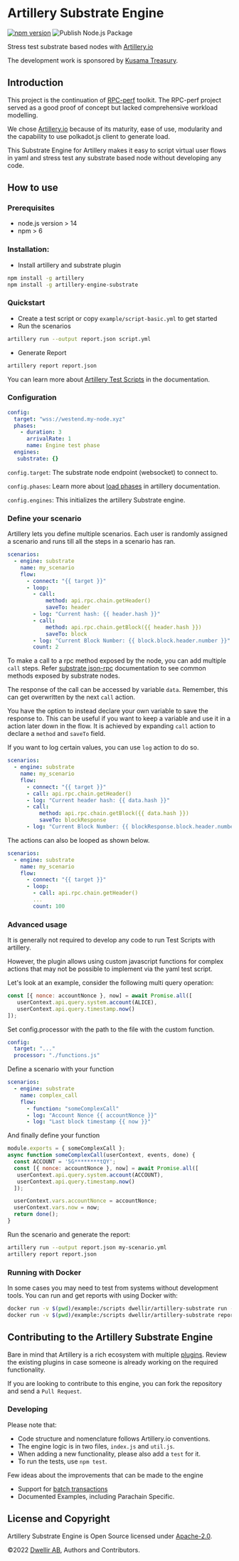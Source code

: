 # Artillery Substrate Engine
[![npm version](https://badge.fury.io/js/artillery-engine-substrate.svg)](https://badge.fury.io/js/artillery-engine-substrate) ![Publish Node.js Package](https://github.com/dwellir-public/artillery-engine-substrate/actions/workflows/deploy.yml/badge.svg)

Stress test substrate based nodes with [Artillery.io](https://artillery.io/)

The development work is sponsored by [Kusama Treasury](https://kusama.polkassembly.io/motion/456).  

## Introduction 
This project is the continuation of [RPC-perf](https://github.com/dwellir-public/rpc-perf) toolkit. The RPC-perf project served as a good proof of concept but lacked comprehensive workload modelling. 

We chose [Artillery.io](https://artillery.io/) because of its maturity, ease of use, modularity and the capability to use polkadot.js client to generate load.

This Substrate Engine for Artillery makes it easy to script virtual user flows in yaml and stress test any substrate based node without developing any code.

## How to use

### Prerequisites
- node.js version > 14
- npm > 6

### Installation:
- Install artillery and substrate plugin
```sh
npm install -g artillery
npm install -g artillery-engine-substrate
```

### Quickstart
- Create a test script or copy `example/script-basic.yml` to get started
- Run the scenarios 
```sh
artillery run --output report.json script.yml
```
- Generate Report
```sh
artillery report report.json
```
You can learn more about [Artillery Test Scripts](https://www.artillery.io/docs/guides/guides/test-script-reference) in the documentation.
### Configuration
```yml
config:
  target: "wss://westend.my-node.xyz"
  phases:
    - duration: 3
      arrivalRate: 1
      name: Engine test phase
  engines:
   substrate: {}
```

`config.target`: The substrate node endpoint (websocket) to connect to.

`config.phases`: Learn more about [load phases](https://www.artillery.io/docs/guides/guides/test-script-reference#phases---load-phases) in artillery documentation.  

`config.engines`: This initializes the artillery Substrate engine.  
  

### Define your scenario

Artillery lets you define multiple scenarios. Each user is randomly assigned a scenario and runs till all the steps in a scenario has ran.

```yml
scenarios:
  - engine: substrate
    name: my_scenario
    flow:
      - connect: "{{ target }}"
      - loop:
        - call: 
            method: api.rpc.chain.getHeader()
            saveTo: header
        - log: "Current hash: {{ header.hash }}"
        - call:
            method: api.rpc.chain.getBlock({{ header.hash }})
            saveTo: block
        - log: "Current Block Number: {{ block.block.header.number }}"
        count: 2
```

To make a call to a rpc method exposed by the node, you can add multiple `call` steps. Refer [substrate json-rpc](https://polkadot.js.org/docs/substrate/rpc/) documentation to see common methods exposed by substrate nodes.  

The response of the call can be accessed by variable `data`. Remember, this can get overwritten by the next `call` action. 

You have the option to instead declare your own variable to save the response to. This can be useful if you want to keep a variable and use it in a action later down in the flow. It is achieved by expanding `call` action to declare a `method` and `saveTo` field. 

If you want to log certain values, you can use `log` action to do so.

```yml
scenarios:
  - engine: substrate
    name: my_scenario
    flow:
      - connect: "{{ target }}"
      - call: api.rpc.chain.getHeader()
      - log: "Current header hash: {{ data.hash }}"
      - call: 
          method: api.rpc.chain.getBlock({{ data.hash }})
          saveTo: blockResponse
      - log: "Current Block Number: {{ blockResponse.block.header.number }}"
```

The actions can also be looped as shown below.

```yml
scenarios:
  - engine: substrate
    name: my_scenario
    flow:
      - connect: "{{ target }}"
      - loop:
        - call: api.rpc.chain.getHeader()
        ...
        count: 100
```
### Advanced usage
It is generally not required to develop any code to run Test Scripts with artillery.

However, the plugin allows using custom javascript functions for complex actions that may not be possible to implement via 
the yaml test script.
 
Let's look at an example, consider the following multi query operation:
```js
const [{ nonce: accountNonce }, now] = await Promise.all([
   userContext.api.query.system.account(ALICE),
   userContext.api.query.timestamp.now()
]);
```

Set config.processor with the path to the file with the custom function.

```yml
config:
  target: "..."
  processor: "./functions.js"
```

Define a scenario with your function
```yml
scenarios:
  - engine: substrate
    name: complex_call
    flow:
      - function: "someComplexCall"
      - log: "Account Nonce {{ accountNonce }}"
      - log: "Last block timestamp {{ now }}"
```

And finally define your function

```js
module.exports = { someComplexCall };
async function someComplexCall(userContext, events, done) {
  const ACCOUNT = '5G********tQY';
  const [{ nonce: accountNonce }, now] = await Promise.all([
   userContext.api.query.system.account(ACCOUNT),
   userContext.api.query.timestamp.now()
  ]);

  userContext.vars.accountNonce = accountNonce;
  userContext.vars.now = now;
  return done();
}
```

Run the scenario and generate the report:

```sh
artillery run --output report.json my-scenario.yml
artillery report report.json
```

### Running with Docker
In some cases you may need to test from systems without development tools. You can run and get reports with using Docker with: 
```sh
docker run -v $(pwd)/example:/scripts dwellir/artillery-substrate run --output /scripts/report.json /scripts/script.yml
docker run -v $(pwd)/example:/scripts dwellir/artillery-substrate report /scripts/report.json
```

## Contributing to the Artillery Substrate Engine
Bare in mind that Artillery is a rich ecosystem with multiple [plugins](https://www.npmjs.com/search?q=artillery-plugin).
Review the existing plugins in case someone is already working on the required functionality.

If you are looking to contribute to this engine, you can fork the repository and send a `Pull Request`.

### Developing
Please note that:
- Code structure and nomenclature follows Artillery.io conventions.
- The engine logic is in two files, `index.js` and `util.js`.
- When adding a new functionality, please also add a `test` for it.
- To run the tests, use `npm test`.

Few ideas about the improvements that can be made to the engine
- Support for [batch transactions](https://polkadot.js.org/docs/api/cookbook/tx#how-can-i-batch-transactions)
- Documented Examples, including Parachain Specific.

## License and Copyright

Artillery Substrate Engine is Open Source licensed under [Apache-2.0](https://www.apache.org/licenses/LICENSE-2.0).

©2022 [Dwellir AB](https://dwellir.com), Authors and Contributors.
